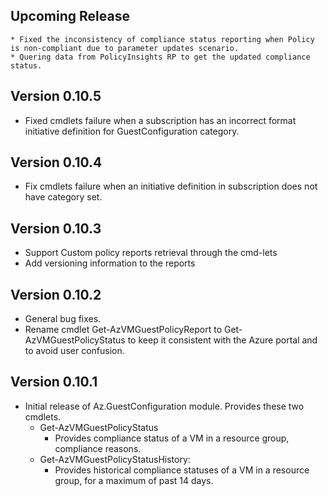 <!--
    Please leave this section at the top of the change log.

    Changes for the upcoming release should go under the section titled "Upcoming Release", and should adhere to the following format:

    ## Upcoming Release
    * Overview of change #1
        - Additional information about change #1
    * Overview of change #2
        - Additional information about change #2
        - Additional information about change #2
    * Overview of change #3
    * Overview of change #4
        - Additional information about change #4

    ## YYYY.MM.DD - Version X.Y.Z (Previous Release)
    * Overview of change #1
        - Additional information about change #1
-->
## Upcoming Release
    * Fixed the inconsistency of compliance status reporting when Policy is non-compliant due to parameter updates scenario.
    * Quering data from PolicyInsights RP to get the updated compliance status.  

## Version 0.10.5
- Fixed cmdlets failure when a subscription has an incorrect format initiative definition for GuestConfiguration category.

## Version 0.10.4
* Fix cmdlets failure when an initiative definition in subscription does not have category set.

## Version 0.10.3
- Support Custom policy reports retrieval through the cmd-lets
- Add versioning information to the reports

## Version 0.10.2
- General bug fixes.
- Rename cmdlet Get-AzVMGuestPolicyReport to Get-AzVMGuestPolicyStatus to keep it consistent with the Azure portal and to avoid user confusion.

## Version 0.10.1
* Initial release of Az.GuestConfiguration module. Provides these two cmdlets.
  * Get-AzVMGuestPolicyStatus
    * Provides compliance status of a VM in a resource group, compliance reasons.
  * Get-AzVMGuestPolicyStatusHistory:
    * Provides historical compliance statuses of a VM in a resource group, for a maximum of past 14 days.
